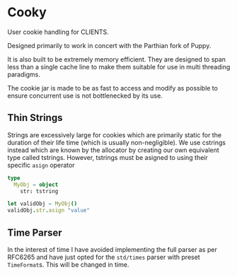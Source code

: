 # Cooky

User cookie handling for CLIENTS.

Designed primarily to work in concert with the Parthian fork of Puppy.

It is also built to be extremely memory efficient. They are designed to span
less than a single cache line to make them suitable for use in multi threading
paradigms.

The cookie jar is made to be as fast to access and modify as possible to ensure
concurrent use is not bottlenecked by its use.

## Thin Strings

Strings are excessively large for cookies which are primarily static for the
duration of their life time (which is usually non-negligible). We use cstrings
instead which are known by the allocator by creating our own equivalent type
called tstrings. However, tstrings must be asigned to using their specific
`asign` operator

```nim
type
  MyObj = object
    str: tstring

let validObj = MyObj()
validObj.str.asign "value"
```

## Time Parser

In the interest of time I have avoided implementing the full
parser as per RFC6265 and have just opted for the `std/times`
parser with preset `TimeFormat`s. This will be changed in time.